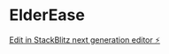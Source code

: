 # ElderEase

[Edit in StackBlitz next generation editor ⚡️](https://stackblitz.com/~/github.com/premsaivarmachekuri/ElderEase)